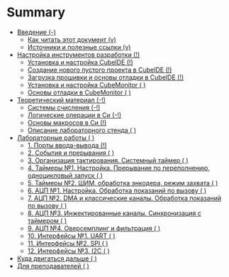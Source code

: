 # Summary

- [Введение (-)](./introduction.md)
  - [Как читать этот документ (v)](./introduction/how_to_read.md)
  - [Источники и полезные ссылки (v)](./introduction/links.md)
- [Настройка инструментов разработки (!)](./dev-tools.md)
  - [Установка и настройка CubeIDE (!)](./dev-tools/cudeIDE_install.md)
  - [Создание нового пустого проекта в CubeIDE (!)](./dev-tools/cudeIDE_new_project.md)
  - [Загрузка прошивки и основы отладки в CubeIDE (!)](./dev-tools/cudeIDE_debug.md)
  - [Установка и настройка CubeMonitor ( )]()<!--(./dev-tools/cudeMonitor_install.md)-->
  - [Основы отладки в CubeMonitor ( )]()<!--(./dev-tools/cudeMonitor_debug.md)-->
- [Теоретический материал (-!)](./theory.md)
  - [Системы счисления (-!)](./theory/notations.md)
  - [Логические операции в Си (-!)](./theory/C_logic_operations.md)
  - [Основы макросов в Си (!)](./theory/C_macro.md)
  - [Описание лабораторного стенда ( )]()<!--(./theory/stand_design.md)-->
- [Лабораторные работы ( )]()<!--(./manual.md)-->
  - [1. Порты ввода-вывода (!)](./manual/GPIO.md)
  - [2. События и прерывания ( )]()<!--(./manual/interrupts_and_events.md) -->
  - [3. Организация тактирования. Системный таймер ( )]()<!--(./manual/clocking.md) -->
  - [4. Таймеры №1. Настройка. Прерывание по переполнению, одноцикловый запуск ( )]()<!--(./manual/timers_1.md) -->
  - [5. Таймеры №2. ШИМ, обработка энкодера, режим захвата ( )]()<!--(./manual/timers_2.md)  -->
  - [6. АЦП №1. Настройка. Обработка показаний по вызову ( )]()<!--(./manual/ADC_1.md) -->
  - [7. АЦП №2. DMA и классические каналы. Обработка показаний по вызову ( )]()<!--(./manual/ADC_2.md) -->
  - [8. АЦП №3. Инжектированные каналы. Синхронизация с таймером ( )]()<!--(./manual/ADC_3.md) -->
  - [9. АЦП №4. Оверсемплинг и фильтрация ( )]()<!--(./manual/ADC_4.md) -->
  - [10. Интерфейсы №1. UART ( )]()<!--(./manual/UART.md) -->
  - [11. Интерфейсы №2. SPI ( )]()<!--(./manual/SPI.md) -->
  - [12. Интерфейсы №3. I2C ( )]()<!--(./manual/I2C.md) -->
- [Куда двигаться дальше ( )]()<!-- (next_steps.md) -->
- [Для преподавателей ( )]()<!--(./teaching.md) -->